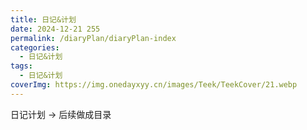 ```yaml
---
title: 日记&计划
date: 2024-12-21 255
permalink: /diaryPlan/diaryPlan-index
categories:
  - 日记&计划
tags:
  - 日记&计划
coverImg: https://img.onedayxyy.cn/images/Teek/TeekCover/21.webp
---
```



日记计划 -> 后续做成目录
